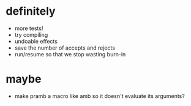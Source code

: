 # definitely #
* more tests!
* try compiling
* undoable effects
* save the number of accepts and rejects
* run/resume so that we stop wasting burn-in

# maybe #
* make pramb a macro like amb so it doesn't evaluate its arguments?

